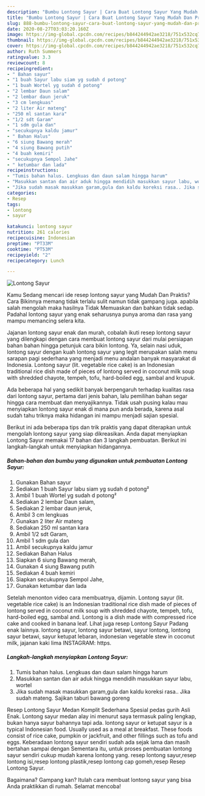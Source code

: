 ```yaml
---
description: "Bumbu Lontong Sayur | Cara Buat Lontong Sayur Yang Mudah Dan Praktis"
title: "Bumbu Lontong Sayur | Cara Buat Lontong Sayur Yang Mudah Dan Praktis"
slug: 888-bumbu-lontong-sayur-cara-buat-lontong-sayur-yang-mudah-dan-praktis
date: 2020-08-27T03:03:20.160Z
image: https://img-global.cpcdn.com/recipes/b844244942ae3218/751x532cq70/lontong-sayur-foto-resep-utama.jpg
thumbnail: https://img-global.cpcdn.com/recipes/b844244942ae3218/751x532cq70/lontong-sayur-foto-resep-utama.jpg
cover: https://img-global.cpcdn.com/recipes/b844244942ae3218/751x532cq70/lontong-sayur-foto-resep-utama.jpg
author: Ruth Summers
ratingvalue: 3.3
reviewcount: 8
recipeingredient:
- " Bahan sayur"
- "1 buah Sayur labu siam yg sudah d potong"
- "1 buah Wortel yg sudah d potong"
- "2 lembar Daun salam"
- "2 lembar daun jeruk"
- "3 cm lengkuas"
- "2 liter Air mateng"
- "250 ml santan kara"
- "1/2 sdt Garam"
- "1 sdm gula dan"
- "secukupnya kaldu jamur"
- " Bahan Halus"
- "6 siung Bawang merah"
- "4 siung Bawang putih"
- "4 buah kemiri"
- "secukupnya Sempol Jahe"
- " ketumbar dan lada"
recipeinstructions:
- "Tumis bahan halus. Lengkuas dan daun salam hingga harum"
- "Masukkan santan dan air aduk hingga mendidih masukkan sayur labu, wortel"
- "Jika sudah masak masukkan garam,gula dan kaldu koreksi rasa.. Jika sudah mateng. Sajikan taburi bawang goreng"
categories:
- Resep
tags:
- lontong
- sayur

katakunci: lontong sayur 
nutrition: 261 calories
recipecuisine: Indonesian
preptime: "PT33M"
cooktime: "PT53M"
recipeyield: "2"
recipecategory: Lunch

---
```



![Lontong Sayur](https://img-global.cpcdn.com/recipes/b844244942ae3218/751x532cq70/lontong-sayur-foto-resep-utama.jpg)

Kamu Sedang mencari ide resep lontong sayur yang Mudah Dan Praktis? Cara Bikinnya memang tidak terlalu sulit namun tidak gampang juga. apabila salah mengolah maka hasilnya Tidak Memuaskan dan bahkan tidak sedap. Padahal lontong sayur yang enak seharusnya punya aroma dan rasa yang mampu memancing selera kita.

Jajanan lontong sayur enak dan murah, cobalah ikuti resep lontong sayur yang dilengkapi dengan cara membuat lontong sayur dari mulai persiapan bahan bahan hingga petunjuk cara bikin lontong. Ya, selain nasi uduk, lontong sayur dengan kuah lontong sayur yang legit merupakan salah menu sarapan pagi sederhana yang menjadi menu andalan banyak masyarakat di Indonesia. Lontong sayur (lit. vegetable rice cake) is an Indonesian traditional rice dish made of pieces of lontong served in coconut milk soup with shredded chayote, tempeh, tofu, hard-boiled egg, sambal and krupuk.

Ada beberapa hal yang sedikit banyak berpengaruh terhadap kualitas rasa dari lontong sayur, pertama dari jenis bahan, lalu pemilihan bahan segar hingga cara membuat dan menyajikannya. Tidak usah pusing kalau mau menyiapkan lontong sayur enak di mana pun anda berada, karena asal sudah tahu triknya maka hidangan ini mampu menjadi sajian spesial.


Berikut ini ada beberapa tips dan trik praktis yang dapat diterapkan untuk mengolah lontong sayur yang siap dikreasikan. Anda dapat menyiapkan Lontong Sayur memakai 17 bahan dan 3 langkah pembuatan. Berikut ini langkah-langkah untuk menyiapkan hidangannya.

<!--inarticleads1-->

##### Bahan-bahan dan bumbu yang digunakan untuk pembuatan Lontong Sayur:

1. Gunakan  Bahan sayur
1. Sediakan 1 buah Sayur labu siam yg sudah d potong²
1. Ambil 1 buah Wortel yg sudah d potong²
1. Sediakan 2 lembar Daun salam,
1. Sediakan 2 lembar daun jeruk,
1. Ambil 3 cm lengkuas
1. Gunakan 2 liter Air mateng
1. Sediakan 250 ml santan kara
1. Ambil 1/2 sdt Garam,
1. Ambil 1 sdm gula dan
1. Ambil secukupnya kaldu jamur
1. Sediakan  Bahan Halus
1. Siapkan 6 siung Bawang merah,
1. Gunakan 4 siung Bawang putih
1. Sediakan 4 buah kemiri
1. Siapkan secukupnya Sempol Jahe,
1. Gunakan  ketumbar dan lada


Setelah menonton video cara membuatnya, dijamin. Lontong sayur (lit. vegetable rice cake) is an Indonesian traditional rice dish made of pieces of lontong served in coconut milk soup with shredded chayote, tempeh, tofu, hard-boiled egg, sambal and. Lontong is a dish made with compressed rice cake and cooked in banana leaf. Lihat juga resep Lontong Sayur Padang enak lainnya. lontong sayur, lontong sayur betawi, sayur lontong, lontong sayur betawi, sayur ketupat lebaran, indonesian vegetable stew in coconut milk, jajanan kaki lima INSTAGRAM: https. 

<!--inarticleads2-->

##### Langkah-langkah menyiapkan Lontong Sayur:

1. Tumis bahan halus. Lengkuas dan daun salam hingga harum
1. Masukkan santan dan air aduk hingga mendidih masukkan sayur labu, wortel
1. Jika sudah masak masukkan garam,gula dan kaldu koreksi rasa.. Jika sudah mateng. Sajikan taburi bawang goreng


Resep Lontong Sayur Medan Komplit Sederhana Spesial pedas gurih Asli Enak. Lontong sayur medan alay ini menurut saya termasuk paling lengkap, bukan hanya sayur bahannya tapi ada. lontong sayur or ketupat sayur is a typical Indonesian food. Usually used as a meal at breakfast. These foods consist of rice cake, pumpkin or jackfruit, and other fillings such as tofu and eggs. Keberadaan lontong sayur sendiri sudah ada sejak lama dan masih bertahan sampai dengan Sementara itu, untuk proses pembuatan lontong sayur sendiri cukup mudah karena lontong yang. resep lontong sayur,resep lontong isi,resep lontong plastik,resep lontong cap gomeh,resep Resep Lontong Sayur. 

Bagaimana? Gampang kan? Itulah cara membuat lontong sayur yang bisa Anda praktikkan di rumah. Selamat mencoba!
